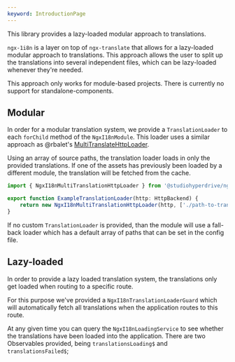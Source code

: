 ```yaml
---
keyword: IntroductionPage
---
```


This library provides a lazy-loaded modular approach to translations.

`ngx-1i8n` is a layer on top of `ngx-translate` that allows for a lazy-loaded modular approach to translations. This approach allows the user to split up the translations into several independent files, which can be lazy-loaded whenever they're needed.

This approach only works for module-based projects. There is currently no support for standalone-components.

## Modular

In order for a modular translation system, we provide a `TranslationLoader` to each `forChild` method of the `NgxI18nModule`. This loader uses a similar approach as @rbalet's [MultiTranslateHttpLoader](https://github.com/rbalet/ngx-translate-multi-http-loader).

Using an array of source paths, the translation loader loads in only the provided translations. If one of the assets has previously been loaded by a different module, the translation will be fetched from the cache.

```ts
import { NgxI18nMultiTranslationHttpLoader } from '@studiohyperdrive/ngx-i18n';

export function ExampleTranslationLoader(http: HttpBackend) {
	return new NgxI18nMultiTranslationHttpLoader(http, ['./path-to-translation/']);
}
```

If no custom `TranslationLoader` is provided, than the module will use a fall-back loader which has a default array of paths that can be set in the config file.

## Lazy-loaded

In order to provide a lazy loaded translation system, the translations only get loaded when routing to a specific route.

For this purpose we've provided a `NgxI18nTranslationLoaderGuard` which will automatically fetch all translations when the application routes to this route.

At any given time you can query the `NgxI18nLoadingService` to see whether the translations have been loaded into the application. There are two Observables provided, being `translationsLoading$` and `translationsFailed$`;

